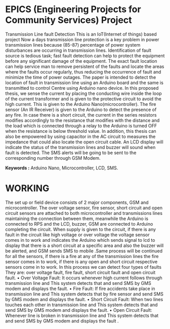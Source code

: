 # EPICS (Engineering Projects for Community Services) Project
Transmission Line fault Detection
This is an IoT(Internet of things) based project
Now a days transmission line protection is a key problem in power transmission lines because (85-87) percentage of power system disturbances are occurring in 
transmission lines. Identification of fault source is tedious task; fast fault detection 
can help to protect the equipment before any significant damage of the equipment. 
The exact fault location can help service man to remove persistent of the faults and 
locate the areas where the faults occur regularly, thus reducing the occurrence of 
fault and minimize the time of power outages. The paper is intended to detect the 
location of fault in transmission line using an Arduino board and the same is 
transmitted to control Centre using Arduino nano device. In this proposed thesis, 
we sense the current by placing the conducting wire inside the loop of the current 
transformer and is given to the protective circuit to avoid the high current. This is 
given to the Arduino Nano(microcontroller). The fire sensor (An IR Receiver) is 
given to the Arduino to detect the presence of any fire. In case there is a short 
circuit, the current in the series resistors modifies accordingly to the resistance that 
modifies with the distance and the load which is connected through a relay to the 
Arduino is turned OFF when the resistance is below threshold value. In addition, 
this thesis can also be empowered by using capacitor in the AC circuit to measures 
the impedance that could also locate the open circuit cable. An LCD display will 
indicate the status of the transmission lines and buzzer will sound when fault is 
detected. The SMS alerts will be going to be sent to the corresponding number 
through GSM Modem. 

**Keywords :**  Arduino Nano, Microcontroller, LCD, SMS.
# WORKING  
The set up or field device consists of 2 major components, GSM and microcontroller. 
The over voltage sensor, fire sensor, short circuit and open circuit sensors are attached 
to both microcontroller and transmissions lines maintaining the connection between 
them, meanwhile the Arduino is connected to RPS and the LCD, buzzer, GSM are 
connected to Arduino completing the circuit. When supply is given to the circuit, if there 
is any fault in the circuit like high voltage or over voltage the voltage sensor comes in to 
work and indicates the Arduino which sends signal to lcd to display  that there is a short 
circuit at a specific area and also the buzzer will be alerted, and GSM sends SMS to 
mobile .Same process will be continued for all the sensors, if there is a fire at any of the 
transmission lines the fire sensor comes in to work, if there is any open and short 
circuit respective sensors come in to work. In this process we can detect four types of 
faults They are: over voltage fault, fire fault, short circuit fault and open circuit 
fault. 
• Over Voltage Fault: It occurs whenever high current follows through 
transmission line and This system detects that and send SMS by GMS 
modem and displays the fault. 
• Fire Fault: If fire accidents take place in transmission line and This system 
detects that by fire sensor and send SMS by GMS modem and displays the 
fault. 
• Short Circuit Fault:  When two lines touches each other in transmission 
line and This system detects that and send SMS by GMS modem and 
displays the fault. 
• Open Circuit Fault: Whenever line is broken in transmission line and This 
system detects that and send SMS by GMS modem and displays the fault .
